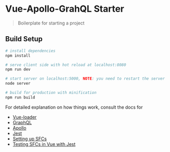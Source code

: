 # Vue-Apollo-GrahQL Starter

> Boilerplate for starting a project

## Build Setup

``` bash
# install dependencies
npm install

# serve client side with hot reload at localhost:8080
npm run dev

# start server on localhost:5000, NOTE: you need to restart the server anytime you make changes to the server files
node server

# build for production with minification
npm run build
```

For detailed explanation on how things work, consult the docs for 
- [Vue-loader](http://vuejs.github.io/vue-loader)
- [GraphQL](https://graphql.org/learn/)
- [Apollo](https://www.apollographql.com/)
- [Jest](https://jestjs.io/en/)
- [Setting up SFCs](https://vuejs.org/v2/guide/single-file-components.html)
- [Testing SFCs in Vue with Jest](https://vue-test-utils.vuejs.org/guides/testing-SFCs-with-jest.html)

